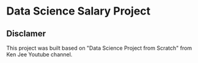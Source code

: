 # Data Science Salary Project
## Disclamer
This project was built based on "Data Science Project from Scratch"
from Ken Jee Youtube channel.